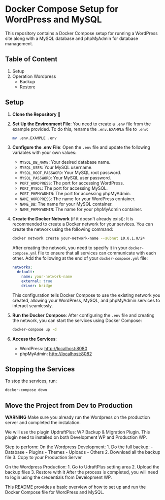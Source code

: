 # Docker Compose Setup for WordPress and MySQL

This repository contains a Docker Compose setup for running a WordPress site along with a MySQL database and phpMyAdmin for database management.

## Table of Content

1. Setup
2. Operation Wordpress
   - Backup
   - Restore

## Setup

1. **Clone the Repository** :rocket:

2. **Set Up the Environment File**:
   You need to create a `.env` file from the example provided. To do this, rename the `.env.EXAMPLE` file to `.env`:
   ```bash
   mv .env.EXAMPLE .env
   ```

3. **Configure the .env File**:
   Open the `.env` file and update the following variables with your own values:
   - `MYSQL_DB_NAME`: Your desired database name.
   - `MYSQL_USER`: Your MySQL username.
   - `MYSQL_ROOT_PASSWORD`: Your MySQL root password.
   - `MYSQL_PASSWORD`: Your MySQL user password.
   - `PORT_WORDPRESS`: The port for accessing WordPress.
   - `PORT_MYSQL`: The port for accessing MySQL.
   - `PORT_PHPMYADMIN`: The port for accessing phpMyAdmin.
   - `NAME_WORDPRESS`: The name for your WordPress container.
   - `NAME_DB`: The name for your MySQL container.
   - `NAME_PHPMYADMIN`: The name for your phpMyAdmin container.

4. **Create the Docker Network** (if it doesn't already exist):
   It is recommended to create a Docker network for your services. You can create the network using the following command:
   ```bash
   docker network create your-network-name --subnet 10.0.1.0/24
   ```

   After creating the network, you need to specify it in your `docker-compose.yml` file to ensure that all services can communicate with each other. Add the following at the end of your `docker-compose.yml` file:
   ```yaml
   networks:
     default:
       name: your-network-name
       external: true
       driver: bridge
   ```
   This configuration tells Docker Compose to use the existing network you created, allowing your WordPress, MySQL, and phpMyAdmin services to interact seamlessly.

5. **Run the Docker Compose**:
   After configuring the `.env` file and creating the network, you can start the services using Docker Compose:
   ```bash
   docker-compose up -d
   ```

6. **Access the Services**:
   - WordPress: [http://localhost:8080](http://localhost:8080)
   - phpMyAdmin: [http://localhost:8082](http://localhost:8082)

## Stopping the Services

To stop the services, run:
```bash
docker-compose down
```

## Move the Project from Dev to Production

**WARNING**
Make sure you already run the Wordpress on the production server and completed the instalation.

We will use the plugin UpdraftPlus: WP Backup & Migration Plugin.
This plugin need to installed on both Development WP and Production WP.

Step to perform:
   On the Wordpress Development:
     1. Do the full backup:
        - Database
        - Plugins
        - Themes
        - Uploads
        - Others
     2. Download all the backup file
     3. Copy to your Production Server

   On the Wordpress Production:
      1. Go to UdraftPlus setting area
      2. Upload the backup files
      3. Restore with it
   After the process is completed, you will need to login using the credentials from Development WP.



This README provides a basic overview of how to set up and run the Docker Compose file for WordPress and MySQL.